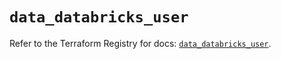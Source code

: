 # `data_databricks_user`

Refer to the Terraform Registry for docs: [`data_databricks_user`](https://registry.terraform.io/providers/databricks/databricks/1.34.0/docs/data-sources/user).
